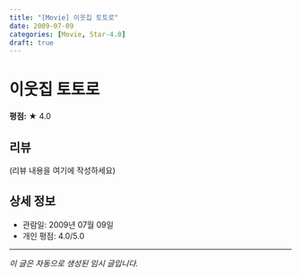 ```yaml
---
title: "[Movie] 이웃집 토토로"
date: 2009-07-09
categories: [Movie, Star-4.0]
draft: true
---
```


# 이웃집 토토로

**평점:** ★ 4.0

## 리뷰

(리뷰 내용을 여기에 작성하세요)

## 상세 정보

- 관람일: 2009년 07월 09일
- 개인 평점: 4.0/5.0

---

*이 글은 자동으로 생성된 임시 글입니다.*
